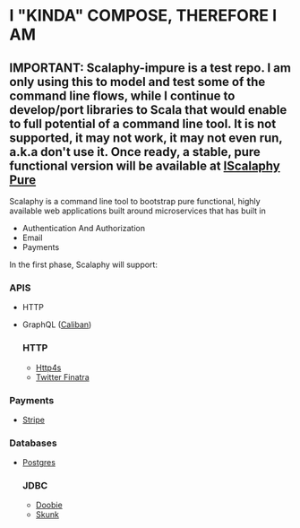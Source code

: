 # I "KINDA" COMPOSE, THEREFORE I AM 

## IMPORTANT: Scalaphy-impure is a test repo. I am only using this to model and test some of the command line flows, while I continue to develop/port libraries to Scala that would enable to full potential of a command line tool. It is not supported, it may not work, it may not even run, a.k.a don't use it. Once ready, a stable, pure functional version will be available at [IScalaphy Pure](https://github.com/sinanspd/scalaphy)

Scalaphy is a command line tool to bootstrap pure functional, highly available web applications built around microservices that has built in

* Authentication And Authorization 
* Email 
* Payments

In the first phase, Scalaphy will support: 

### APIS 

* HTTP 
* GraphQL ([Caliban](https://github.com/ghostdogpr/caliban))

    ### HTTP 

    * [Http4s](https://http4s.org)
    * [Twitter Finatra](https://github.com/twitter/finatra)

### Payments 

* [Stripe](http://stripe.com/)

### Databases 

* [Postgres](https://www.postgresql.org/)

    ### JDBC
    * [Doobie](https://github.com/tpolecat/doobie)
    * [Skunk](https://tpolecat.github.io/skunk/)